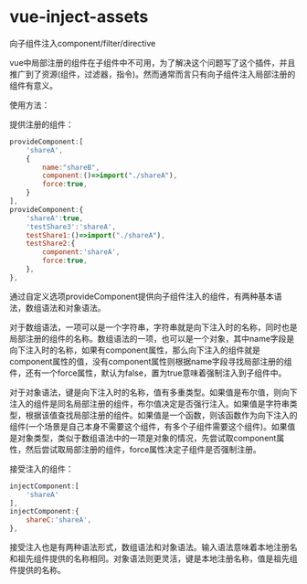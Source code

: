 # vue-inject-assets

向子组件注入component/filter/directive


vue中局部注册的组件在子组件中不可用，为了解决这个问题写了这个插件，并且推广到了资源(组件，过滤器，指令)。然而通常而言只有向子组件注入局部注册的组件有意义。

使用方法：


提供注册的组件：

```javascript
provideComponent:[
    'shareA',
    {
        name:"shareB",
        component:()=>import("./shareA"),
        force:true,
    }
],
provideComponent:{
    'shareA':true,
    'testShare3':'shareA',
    testShare1:()=>import("./shareA"),
    testShare2:{
        component:'shareA',
        force:true,
    },
},
```

通过自定义选项provideComponent提供向子组件注入的组件，有两种基本语法，数组语法和对象语法。

对于数组语法，一项可以是一个字符串，字符串就是向下注入时的名称，同时也是局部注册的组件的名称。数组语法的一项，也可以是一个对象，其中name字段是向下注入时的名称，如果有component属性，那么向下注入的组件就是component属性的值，没有component属性则根据name字段寻找局部注册的组件，还有一个force属性，默认为false，置为true意味着强制注入到子组件中。

对于对象语法，键是向下注入时的名称，值有多重类型。如果值是布尔值，则向下注入的组件是同名局部注册的组件，布尔值决定是否强行注入。如果值是字符串类型，根据该值查找局部注册的组件。如果值是一个函数，则该函数作为向下注入的组件(一个场景是自己本身不需要这个组件，有多个子组件需要这个组件)。如果值是对象类型，类似于数组语法中的一项是对象的情况，先尝试取component属性，然后尝试取局部注册的组件，force属性决定子组件是否强制注册。


接受注入的组件：


```javascript
injectComponent:[
    'shareA'
],
injectComponent:{
    shareC:'shareA',
},
``` 

接受注入也是有两种语法形式，数组语法和对象语法。输入语法意味着本地注册名和祖先组件提供的名称相同。对象语法则更灵活，键是本地注册名称，值是祖先组件提供的名称。